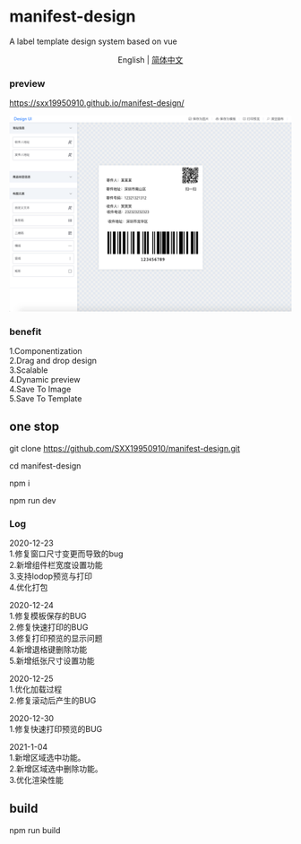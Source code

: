 # manifest-design
A label template design system based on vue

<div align="center">English | <a href="./README.md">简体中文</a></div>

### preview
https://sxx19950910.github.io/manifest-design/

![image](demo.png)
### benefit
1.Componentization<br/>
2.Drag and drop design<br/>
3.Scalable<br/>
4.Dynamic preview<br/>
4.Save To Image<br/>
5.Save To Template<br/>
## one stop
git clone https://github.com/SXX19950910/manifest-design.git <br/>

cd manifest-design<br/>

npm i<br/>

npm run dev

### Log
2020-12-23<br/>
1.修复窗口尺寸变更而导致的bug<br/>
2.新增组件栏宽度设置功能<br/>
3.支持lodop预览与打印<br/>
4.优化打包<br/>

2020-12-24<br/>
1.修复模板保存的BUG<br/>
2.修复快速打印的BUG<br/>
3.修复打印预览的显示问题<br/>
4.新增退格键删除功能<br/>
5.新增纸张尺寸设置功能<br/>

2020-12-25<br/>
1.优化加载过程<br/>
2.修复滚动后产生的BUG<br/>

2020-12-30<br/>
1.修复快速打印预览的BUG

2021-1-04<br/>
1.新增区域选中功能。<br/>
2.新增区域选中删除功能。<br/>
3.优化渲染性能<br/>

## build
npm run build
